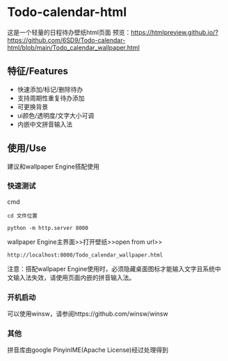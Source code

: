 # Todo-calendar-html
这是一个轻量的日程待办壁纸html页面
预览：https://htmlpreview.github.io/?https://github.com/6SD9/Todo-calendar-html/blob/main/Todo_calendar_wallpaper.html

## 特征/Features
- 快速添加/标记/删除待办
- 支持周期性重复待办添加
- 可更换背景
- ui颜色/透明度/文字大小可调
- 内嵌中文拼音输入法

## 使用/Use
建议和wallpaper Engine搭配使用
### 快速测试
cmd
```
cd 文件位置
```
```
python -m http.server 8000
```
wallpaper Engine主界面>>打开壁纸>>open from url>>
```
http://localhost:8000/Todo_calendar_wallpaper.html
```
注意：搭配wallpaper Engine使用时，必须隐藏桌面图标才能输入文字且系统中文输入法失效，请使用页面内嵌的拼音输入法。

### 开机启动
可以使用winsw，请参阅https://github.com/winsw/winsw

### 其他
拼音库由google PinyinIME(Apache License)经过处理得到
